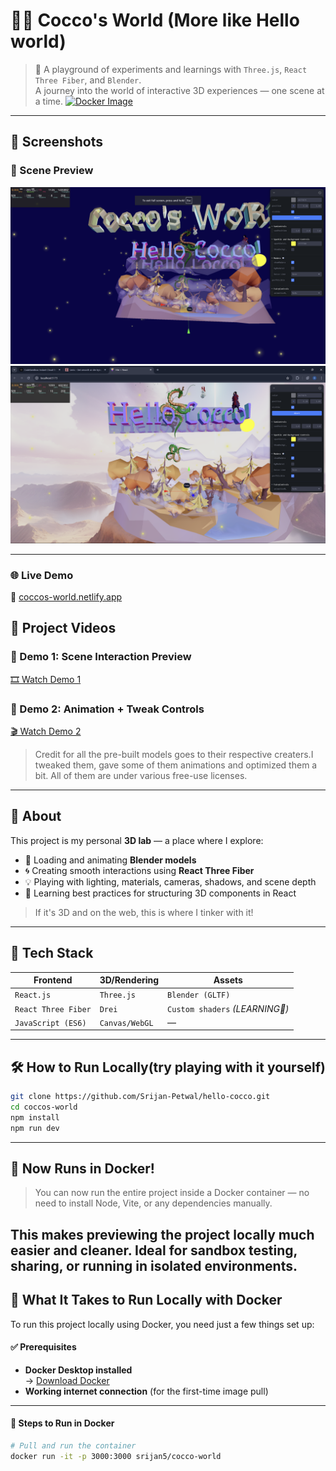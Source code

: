 # 🧚‍♀️ Cocco's World (More like Hello world)

> 🧪 A playground of experiments and learnings with `Three.js`, `React Three Fiber`, and `Blender`.  
> A journey into the world of interactive 3D experiences — one scene at a time.
> [![Docker Image](https://img.shields.io/badge/Docker%20Hub-cocco--world-blue?logo=docker)](https://hub.docker.com/repository/docker/srijan5/cocco-world/general)


---

## 📸 Screenshots

### 🧚 Scene Preview
![Scene Preview-1](ScreenShot-2.png)
![Scene Preview-2](CoccoWorld.png)


---

### 🌐 **Live Demo**
🚀 [coccos-world.netlify.app](https://coccos-world.netlify.app)

## 🎥 Project Videos

### 🔹 Demo 1: Scene Interaction Preview  
[🎞️  Watch Demo 1](https://youtu.be/G2m8G8DD-as)

### 🔹 Demo 2: Animation + Tweak Controls
[🎬  Watch Demo 2](https://youtu.be/UJzaEgI9rnQ)

>Credit for all the pre-built models goes to their respective creaters.I tweaked them, gave some of them animations and optimized them a bit. All of them are under various free-use licenses.

---

## 🧠 About

This project is my personal **3D lab** — a place where I explore:

- 🎨 Loading and animating **Blender models**
- 🌀 Creating smooth interactions using **React Three Fiber**
- 💡 Playing with lighting, materials, cameras, shadows, and scene depth
- 🔁 Learning best practices for structuring 3D components in React

> If it's 3D and on the web, this is where I tinker with it!

---

## 🚀 Tech Stack

| Frontend | 3D/Rendering | Assets |
|----------|--------------|--------|
| `React.js` | `Three.js` | `Blender (GLTF)` |
| `React Three Fiber` | `Drei` | `Custom shaders` *(LEARNING🧓)* |
| `JavaScript (ES6)` | `Canvas/WebGL` | — |

---

## 🛠️ How to Run Locally(try playing with it yourself)

```bash
git clone https://github.com/Srijan-Petwal/hello-cocco.git
cd coccos-world
npm install
npm run dev

```
---
## 🐳 Now Runs in Docker!

> You can now run the entire project inside a Docker container — no need to install Node, Vite, or any dependencies manually.

This makes previewing the project locally much easier and cleaner. Ideal for sandbox testing, sharing, or running in isolated environments.
---

## 🧰 What It Takes to Run Locally with Docker

To run this project locally using Docker, you need just a few things set up:

#### ✅ Prerequisites

- **Docker Desktop installed**  
  → [Download Docker](https://www.docker.com/products/docker-desktop)  
- **Working internet connection** (for the first-time image pull)

---

#### 🚀 Steps to Run in Docker

```bash
# Pull and run the container
docker run -it -p 3000:3000 srijan5/cocco-world
